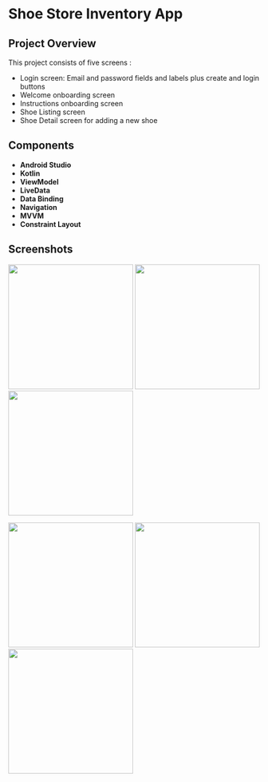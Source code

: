 # **Shoe Store Inventory App**

## **Project Overview**

This project consists of five screens : 

* Login screen: Email and password fields and labels plus create and login buttons
* Welcome onboarding screen
* Instructions onboarding screen
* Shoe Listing screen
* Shoe Detail screen for adding a new shoe

## **Components**

* **Android Studio**
* **Kotlin**
* **ViewModel**
* **LiveData**
* **Data Binding**
* **Navigation**
* **MVVM**
* **Constraint Layout**

## **Screenshots**

<img src="https://user-images.githubusercontent.com/7738156/125196105-246be080-e276-11eb-9ea6-79004038e902.jpg" width="250"> <img src="https://user-images.githubusercontent.com/7738156/125196108-2766d100-e276-11eb-8f4a-456120ed6c1d.jpg" width="250"> <img src="https://user-images.githubusercontent.com/7738156/125196111-29c92b00-e276-11eb-97f5-87f019e1cc94.jpg" width="250">

<img src="https://user-images.githubusercontent.com/7738156/125196117-3057a280-e276-11eb-911c-23fa193d8bcc.jpg" width="250"> <img src="https://user-images.githubusercontent.com/7738156/125196121-351c5680-e276-11eb-8d52-58dd9a87dbee.jpg" width="250"> <img src="https://user-images.githubusercontent.com/7738156/125196125-38afdd80-e276-11eb-864f-63ce5ef67dfa.jpg" width="250">

